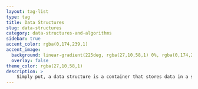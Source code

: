 ```yaml
---
layout: tag-list
type: tag
title: Data Structures
slug: data-structures
category: data-structures-and-algorithms
sidebar: true
accent_color: rgba(0,174,239,1)
accent_image:
  background: linear-gradient(225deg, rgba(27,10,58,1) 0%, rgba(0,174,239,1) 80%)
  overlay: false
theme_color: rgba(27,10,58,1)
description: >
    Simply put, a data structure is a container that stores data in a specific layout. This "placement" allows a data structure to be efficient in some operations but inefficient in others. Your goal is to understand data structures so that you can choose the data structures that are best for the problem at hand.
---
```


